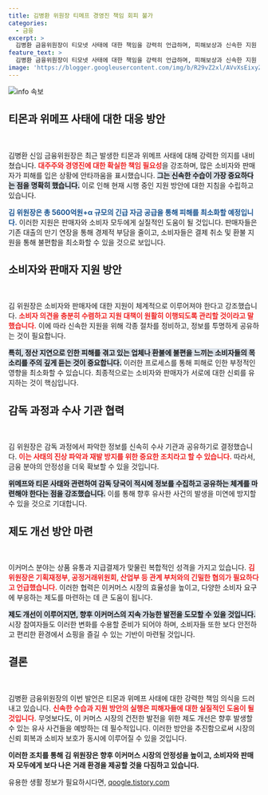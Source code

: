 ```yaml
---
title: 김병환 위원장 티메프 경영진 책임 회피 불가
categories:
  - 금융
excerpt: >
  김병환 금융위원장이 티모넷 사태에 대한 책임을 강력히 언급하며, 피해보상과 신속한 지원 대책을 약속했습니다. 5600억원 이상의 긴급 자금 공급과 환불 지원 방안을 추진한다고 밝혔습니다.
feature_text: >
  김병환 금융위원장이 티모넷 사태에 대한 책임을 강력히 언급하며, 피해보상과 신속한 지원 대책을 약속했습니다. 5600억원 이상의 긴급 자금 공급과 환불 지원 방안을 추진한다고 밝혔습니다.
image: 'https://blogger.googleusercontent.com/img/b/R29vZ2xl/AVvXsEixyZcFfHzMRdzZMjFBmAUKJYCLCGyLL1o632UiGVXcaFdKo_bkvkuCioo0uUKlGfBVcT3P84aROyZIXSBEx3Aw5nCQ3pTgDom1WDC4m8eifvWiAmWEEVb4x6G_l8C0QH225ldMjyaFvpxGEBGNO37VmDTDMHGhJPq73UglMfDca1-0aw/s1600/blogspot.png'
---
```


<p><img src="https://blogger.googleusercontent.com/img/b/R29vZ2xl/AVvXsEixyZcFfHzMRdzZMjFBmAUKJYCLCGyLL1o632UiGVXcaFdKo_bkvkuCioo0uUKlGfBVcT3P84aROyZIXSBEx3Aw5nCQ3pTgDom1WDC4m8eifvWiAmWEEVb4x6G_l8C0QH225ldMjyaFvpxGEBGNO37VmDTDMHGhJPq73UglMfDca1-0aw/s1600/blogspot.png" alt="info 속보" /></p>

<h2 data-ke-size="size26">티몬과 위메프 사태에 대한 대응 방안</h2>

<p data-ke-size="size16">&nbsp;</p>

<p>김병환 신임 금융위원장은 최근 발생한 티몬과 위메프 사태에 대해 강력한 의지를 내비쳤습니다. <b><span style="color: #ee2323;">대주주와 경영진에 대한 확실한 책임 필요성</span></b>을 강조하며, 많은 소비자와 판매자가 피해를 입은 상황에 안타까움을 표시했습니다. <b><span style="background-color: #21538527;">그는 신속한 수습이 가장 중요하다는 점을 명확히 했습니다.</span></b> 이로 인해 현재 시행 중인 지원 방안에 대한 지침을 수립하고 있습니다.</p>

<p><b><span style="color: #1a5490;">김 위원장은 총 5600억원+α 규모의 긴급 자금 공급을 통해 피해를 최소화할 예정입니다.</span></b> 이러한 지원은 판매자와 소비자 모두에게 실질적인 도움이 될 것입니다. 판매자들은 기존 대출의 만기 연장을 통해 경제적 부담을 줄이고, 소비자들은 결제 취소 및 환불 지원을 통해 불편함을 최소화할 수 있을 것으로 보입니다.</p>

<h2 data-ke-size="size26">소비자와 판매자 지원 방안</h2>

<p data-ke-size="size16">&nbsp;</p>

<p>김 위원장은 소비자와 판매자에 대한 지원이 체계적으로 이루어져야 한다고 강조했습니다. <b><span style="color: #ee2323;">소비자 의견을 충분히 수렴하고 지원 대책이 원활히 이행되도록 관리할 것이라고 말했습니다.</span></b> 이에 따라 신속한 지원을 위해 각종 절차를 정비하고, 정보를 투명하게 공유하는 것이 필요합니다.</p>

<p><b><span style="background-color: #21538527;">특히, 정산 지연으로 인한 피해를 겪고 있는 업체나 환불에 불편을 느끼는 소비자들의 목소리를 주의 깊게 듣는 것이 중요합니다.</span></b> 이러한 프로세스를 통해 피해로 인한 부정적인 영향을 최소화할 수 있습니다. 최종적으로는 소비자와 판매자가 서로에 대한 신뢰를 유지하는 것이 핵심입니다.</p>

<h2 data-ke-size="size26">감독 과정과 수사 기관 협력</h2>

<p data-ke-size="size16">&nbsp;</p>

<p>김 위원장은 감독 과정에서 파악한 정보를 신속히 수사 기관과 공유하기로 결정했습니다. <b><span style="color: #ee2323;">이는 사태의 진상 파악과 재발 방지를 위한 중요한 조치라고 할 수 있습니다.</span></b> 따라서, 금융 분야의 안정성을 더욱 확보할 수 있을 것입니다.</p>

<p><b><span style="background-color: #21538527;">위메프와 티몬 사태와 관련하여 감독 당국이 적시에 정보를 수집하고 공유하는 체계를 마련해야 한다는 점을 강조했습니다.</span></b> 이를 통해 향후 유사한 사건의 발생을 미연에 방지할 수 있을 것으로 기대합니다.</p>

<h2 data-ke-size="size26">제도 개선 방안 마련</h2>

<p data-ke-size="size16">&nbsp;</p>

<p>이커머스 분야는 상품 유통과 지급결제가 맞물린 복합적인 성격을 가지고 있습니다. <b><span style="color: #ee2323;">김 위원장은 기획재정부, 공정거래위원회, 산업부 등 관계 부처와의 긴밀한 협의가 필요하다고 언급했습니다.</span></b> 이러한 협력은 이커머스 시장의 효율성을 높이고, 다양한 소비자 요구에 부응하는 제도를 마련하는 데 큰 도움이 됩니다.</p>

<p><b><span style="background-color: #21538527;">제도 개선이 이루어지면, 향후 이커머스의 지속 가능한 발전을 도모할 수 있을 것입니다.</span></b> 시장 참여자들도 이러한 변화를 수용할 준비가 되어야 하며, 소비자들 또한 보다 안전하고 편리한 환경에서 쇼핑을 즐길 수 있는 기반이 마련될 것입니다.</p>

<h2 data-ke-size="size26">결론</h2>

<p data-ke-size="size16">&nbsp;</p>

<p>김병환 금융위원장의 이번 발언은 티몬과 위메프 사태에 대한 강력한 책임 의식을 드러내고 있습니다. <b><span style="color: #ee2323;">신속한 수습과 지원 방안의 실행은 피해자들에 대한 실질적인 도움이 될 것입니다.</span></b> 무엇보다도, 이 커머스 시장의 건전한 발전을 위한 제도 개선은 향후 발생할 수 있는 유사 사건들을 예방하는 데 필수적입니다. 이러한 방안을 추진함으로써 시장의 신뢰 회복과 소비자 보호가 동시에 이루어질 수 있을 것입니다. </p>

<p><strong>이러한 조치를 통해 김 위원장은 향후 이커머스 시장의 안정성을 높이고, 소비자와 판매자 모두에게 보다 나은 거래 환경을 제공할 것을 다짐하고 있습니다.</strong></p>
유용한 생활 정보가 필요하시다면, <a href="https://qoogle.tistory.com" rel="dofollow">qoogle.tistory.com</a>


